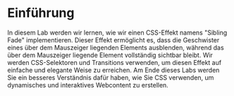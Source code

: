 # Einführung

In diesem Lab werden wir lernen, wie wir einen CSS-Effekt namens "Sibling Fade" implementieren. Dieser Effekt ermöglicht es, dass die Geschwister eines über dem Mauszeiger liegenden Elements ausblenden, während das über dem Mauszeiger liegende Element vollständig sichtbar bleibt. Wir werden CSS-Selektoren und Transitions verwenden, um diesen Effekt auf einfache und elegante Weise zu erreichen. Am Ende dieses Labs werden Sie ein besseres Verständnis dafür haben, wie Sie CSS verwenden, um dynamisches und interaktives Webcontent zu erstellen.
